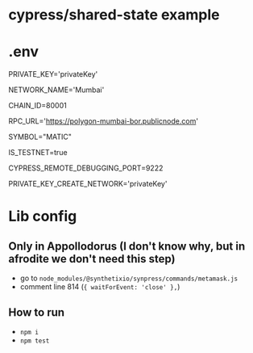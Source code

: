 # cypress/shared-state example

# .env
PRIVATE_KEY='privateKey'

NETWORK_NAME='Mumbai'

CHAIN_ID=80001

RPC_URL='https://polygon-mumbai-bor.publicnode.com'	

SYMBOL="MATIC"

IS_TESTNET=true

CYPRESS_REMOTE_DEBUGGING_PORT=9222

PRIVATE_KEY_CREATE_NETWORK='privateKey'

# Lib config
## Only in Appollodorus (I don't know why, but in afrodite we don't need this step)
- go to `node_modules/@synthetixio/synpress/commands/metamask.js`
- comment line 814 (`{ waitForEvent: 'close' },`)

## How to run

- `npm i`
- `npm test`
